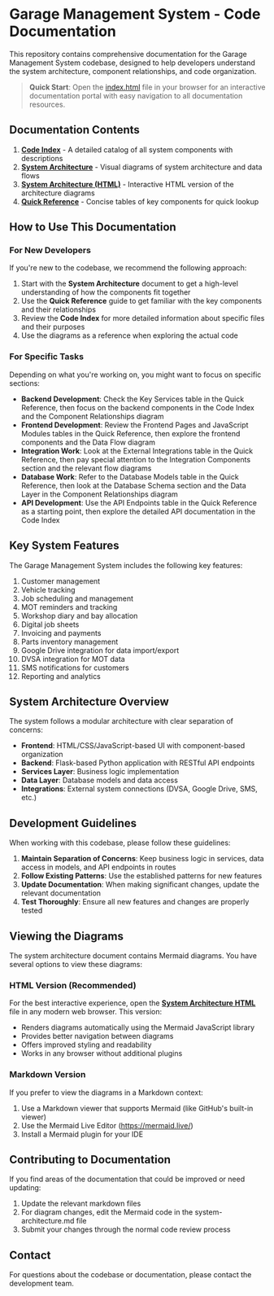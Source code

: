 # Garage Management System - Code Documentation

This repository contains comprehensive documentation for the Garage Management System codebase, designed to help developers understand the system architecture, component relationships, and code organization.

> **Quick Start**: Open the [index.html](index.html) file in your browser for an interactive documentation portal with easy navigation to all documentation resources.

## Documentation Contents

1. **[Code Index](code-index.md)** - A detailed catalog of all system components with descriptions
2. **[System Architecture](system-architecture.md)** - Visual diagrams of system architecture and data flows
3. **[System Architecture (HTML)](system-architecture.html)** - Interactive HTML version of the architecture diagrams
4. **[Quick Reference](quick-reference.md)** - Concise tables of key components for quick lookup

## How to Use This Documentation

### For New Developers

If you're new to the codebase, we recommend the following approach:

1. Start with the **System Architecture** document to get a high-level understanding of how the components fit together
2. Use the **Quick Reference** guide to get familiar with the key components and their relationships
3. Review the **Code Index** for more detailed information about specific files and their purposes
4. Use the diagrams as a reference when exploring the actual code

### For Specific Tasks

Depending on what you're working on, you might want to focus on specific sections:

- **Backend Development**: Check the Key Services table in the Quick Reference, then focus on the backend components in the Code Index and the Component Relationships diagram
- **Frontend Development**: Review the Frontend Pages and JavaScript Modules tables in the Quick Reference, then explore the frontend components and the Data Flow diagram
- **Integration Work**: Look at the External Integrations table in the Quick Reference, then pay special attention to the Integration Components section and the relevant flow diagrams
- **Database Work**: Refer to the Database Models table in the Quick Reference, then look at the Database Schema section and the Data Layer in the Component Relationships diagram
- **API Development**: Use the API Endpoints table in the Quick Reference as a starting point, then explore the detailed API documentation in the Code Index

## Key System Features

The Garage Management System includes the following key features:

1. Customer management
2. Vehicle tracking
3. Job scheduling and management
4. MOT reminders and tracking
5. Workshop diary and bay allocation
6. Digital job sheets
7. Invoicing and payments
8. Parts inventory management
9. Google Drive integration for data import/export
10. DVSA integration for MOT data
11. SMS notifications for customers
12. Reporting and analytics

## System Architecture Overview

The system follows a modular architecture with clear separation of concerns:

- **Frontend**: HTML/CSS/JavaScript-based UI with component-based organization
- **Backend**: Flask-based Python application with RESTful API endpoints
- **Services Layer**: Business logic implementation
- **Data Layer**: Database models and data access
- **Integrations**: External system connections (DVSA, Google Drive, SMS, etc.)

## Development Guidelines

When working with this codebase, please follow these guidelines:

1. **Maintain Separation of Concerns**: Keep business logic in services, data access in models, and API endpoints in routes
2. **Follow Existing Patterns**: Use the established patterns for new features
3. **Update Documentation**: When making significant changes, update the relevant documentation
4. **Test Thoroughly**: Ensure all new features and changes are properly tested

## Viewing the Diagrams

The system architecture document contains Mermaid diagrams. You have several options to view these diagrams:

### HTML Version (Recommended)
For the best interactive experience, open the **[System Architecture HTML](system-architecture.html)** file in any modern web browser. This version:
- Renders diagrams automatically using the Mermaid JavaScript library
- Provides better navigation between diagrams
- Offers improved styling and readability
- Works in any browser without additional plugins

### Markdown Version
If you prefer to view the diagrams in a Markdown context:
1. Use a Markdown viewer that supports Mermaid (like GitHub's built-in viewer)
2. Use the Mermaid Live Editor (https://mermaid.live/)
3. Install a Mermaid plugin for your IDE

## Contributing to Documentation

If you find areas of the documentation that could be improved or need updating:

1. Update the relevant markdown files
2. For diagram changes, edit the Mermaid code in the system-architecture.md file
3. Submit your changes through the normal code review process

## Contact

For questions about the codebase or documentation, please contact the development team.
